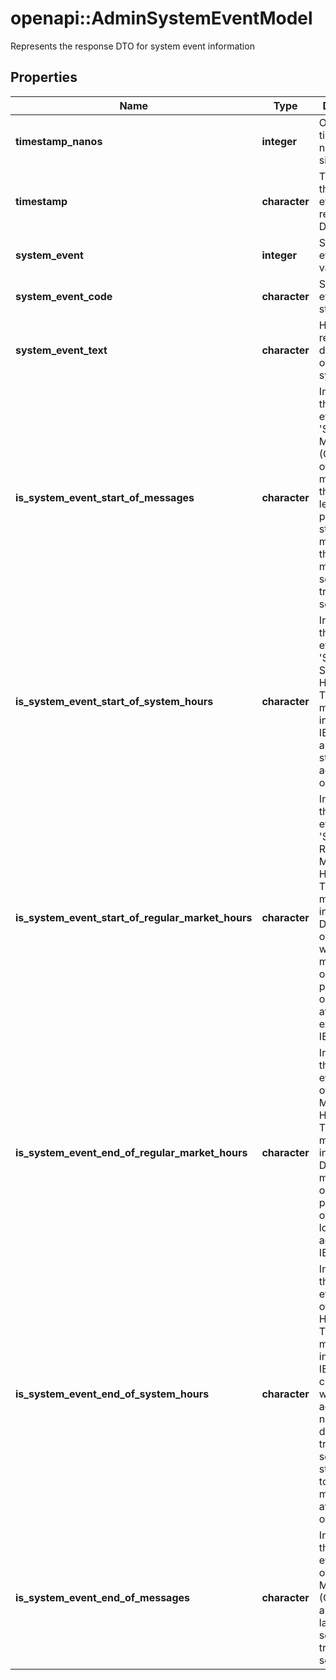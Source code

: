 # openapi::AdminSystemEventModel

Represents the response DTO for system event information

## Properties
Name | Type | Description | Notes
------------ | ------------- | ------------- | -------------
**timestamp_nanos** | **integer** | Original timestamp in nanoseconds since epoch | [optional] 
**timestamp** | **character** | Time when the system event was recorded as DateTime | [optional] 
**system_event** | **integer** | System event as byte value | [optional] 
**system_event_code** | **character** | System event as string | [optional] 
**system_event_text** | **character** | Human-readable description of the system event | [optional] 
**is_system_event_start_of_messages** | **character** | Indicates if the system event is &#39;Start of Messages&#39; (O).  Outside of heartbeat messages on the lower level protocol,   the start of day message is the first message sent in any trading session. | [optional] 
**is_system_event_start_of_system_hours** | **character** | Indicates if the system event is &#39;Start of System Hours&#39; (S).  This message indicates that IEX is open and ready to start accepting orders. | [optional] 
**is_system_event_start_of_regular_market_hours** | **character** | Indicates if the system event is &#39;Start of Regular Market Hours&#39; (R).  This message indicates that DAY and GTX orders, as well as market orders and pegged orders,   are available for execution on IEX. | [optional] 
**is_system_event_end_of_regular_market_hours** | **character** | Indicates if the system event is &#39;End of Regular Market Hours&#39; (M).  This message indicates that DAY orders, market orders, and pegged orders   are no longer accepted by IEX. | [optional] 
**is_system_event_end_of_system_hours** | **character** | Indicates if the system event is &#39;End of System Hours&#39; (E).  This message indicates that IEX is now closed and will not accept   any new orders during this trading session. It is still possible   to receive messages after the end of day. | [optional] 
**is_system_event_end_of_messages** | **character** | Indicates if the system event is &#39;End of Messages&#39; (C).  This is always the last message sent in any trading session. | [optional] 


